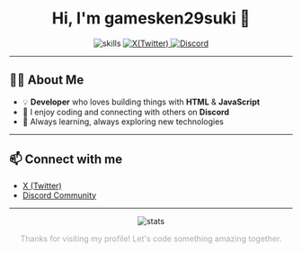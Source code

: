 <!-- おしゃれで洗練された雰囲気のデザインを意識しています -->

<h1 align="center">Hi, I'm gamesken29suki 👋</h1>

<p align="center">
  <img src="https://img.shields.io/badge/Developer-HTML5%20%7C%20JavaScript-orange?style=flat-square&logo=javascript" alt="skills" />
  <a href="https://x.com/@gamesken29suki2" target="_blank">
    <img src="https://img.shields.io/badge/X-1DA1F2?style=flat-square&logo=twitter&logoColor=white" alt="X(Twitter)" />
  </a>
  <a href="https://discord.gg/dUQFBRVCFb" target="_blank">
    <img src="https://img.shields.io/badge/Discord-5865F2?style=flat-square&logo=discord&logoColor=white" alt="Discord" />
  </a>
</p>

---

## 🧑‍💻 About Me

- 💡 **Developer** who loves building things with **HTML** & **JavaScript**
- 💬 I enjoy coding and connecting with others on **Discord**
- 🌱 Always learning, always exploring new technologies

---

## 📫 Connect with me

- [X (Twitter)](https://x.com/@gamesken29suki2)
- [Discord Community](https://discord.gg/dUQFBRVCFb)

---

<p align="center">
  <img src="https://github-readme-stats.vercel.app/api?username=gamesken29suki&show_icons=true&theme=tokyonight" alt="stats" />
</p>

<p align="center" style="color:#aaa;">
  Thanks for visiting my profile! Let's code something amazing together.
</p>
